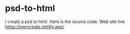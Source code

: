 # psd-to-html
I create a psd to html. Here is the source code.
Web site link https://owncreate.netlify.app/
